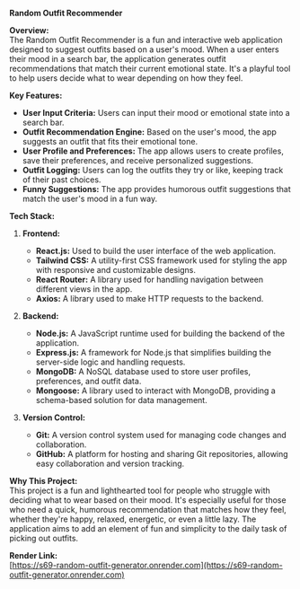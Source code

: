 **Random Outfit Recommender**

**Overview:**  
The Random Outfit Recommender is a fun and interactive web application designed to suggest outfits based on a user's mood. When a user enters their mood in a search bar, the application generates outfit recommendations that match their current emotional state. It's a playful tool to help users decide what to wear depending on how they feel.

**Key Features:**  
- **User Input Criteria:** Users can input their mood or emotional state into a search bar.
- **Outfit Recommendation Engine:** Based on the user's mood, the app suggests an outfit that fits their emotional tone.
- **User Profile and Preferences:** The app allows users to create profiles, save their preferences, and receive personalized suggestions.
- **Outfit Logging:** Users can log the outfits they try or like, keeping track of their past choices.
- **Funny Suggestions:** The app provides humorous outfit suggestions that match the user's mood in a fun way.

**Tech Stack:**

1. **Frontend:**
    - **React.js:** Used to build the user interface of the web application.
    - **Tailwind CSS:** A utility-first CSS framework used for styling the app with responsive and customizable designs.
    - **React Router:** A library used for handling navigation between different views in the app.
    - **Axios:** A library used to make HTTP requests to the backend.

2. **Backend:**
    - **Node.js:** A JavaScript runtime used for building the backend of the application.
    - **Express.js:** A framework for Node.js that simplifies building the server-side logic and handling requests.
    - **MongoDB:** A NoSQL database used to store user profiles, preferences, and outfit data.
    - **Mongoose:** A library used to interact with MongoDB, providing a schema-based solution for data management.

3. **Version Control:**
    - **Git:** A version control system used for managing code changes and collaboration.
    - **GitHub:** A platform for hosting and sharing Git repositories, allowing easy collaboration and version tracking.

**Why This Project:**  
This project is a fun and lighthearted tool for people who struggle with deciding what to wear based on their mood. It's especially useful for those who need a quick, humorous recommendation that matches how they feel, whether they're happy, relaxed, energetic, or even a little lazy. The application aims to add an element of fun and simplicity to the daily task of picking out outfits.

**Render Link:**  
[https://s69-random-outfit-generator.onrender.com](https://s69-random-outfit-generator.onrender.com)
